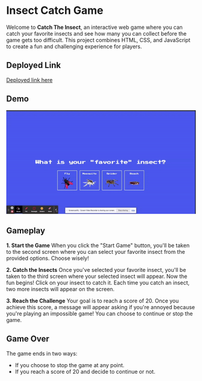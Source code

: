 # Insect Catch Game

Welcome to **Catch The Insect**, an interactive web game where you can catch your favorite insects and see how many you can collect before the game gets too difficult. This project combines HTML, CSS, and JavaScript to create a fun and challenging experience for players.
## Deployed Link
[Deployed link here](https://mdawood11.github.io/insect-catch-game/)

## Demo

![Demo](./assets/Demo.gif)

## Gameplay

**1. Start the Game**
When you click the "Start Game" button, you'll be taken to the second screen where you can select your favorite insect from the provided options. Choose wisely!

**2. Catch the Insects**
Once you've selected your favorite insect, you'll be taken to the third screen where your selected insect will appear. Now the fun begins! Click on your insect to catch it. Each time you catch an insect, two more insects will appear on the screen.

**3. Reach the Challenge**
Your goal is to reach a score of 20. Once you achieve this score, a message will appear asking if you're annoyed because you're playing an impossible game! You can choose to continue or stop the game.

## Game Over

The game ends in two ways:

- If you choose to stop the game at any point.
- If you reach a score of 20 and decide to continue or not.
